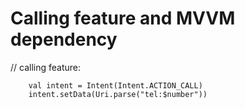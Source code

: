 # Calling feature and MVVM dependency
// calling feature:<br/>

        val intent = Intent(Intent.ACTION_CALL)
        intent.setData(Uri.parse("tel:$number"))
